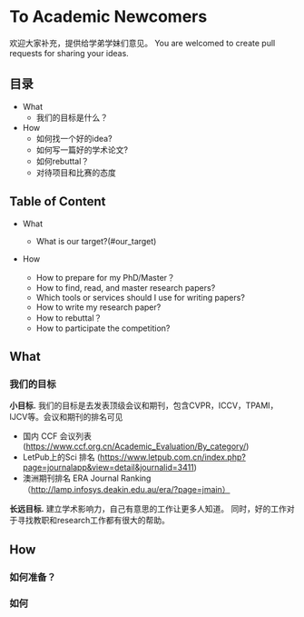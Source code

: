 # To Academic Newcomers

欢迎大家补充，提供给学弟学妹们意见。
You are welcomed to create pull requests for sharing your ideas.

## 目录
* What 
    * 我们的目标是什么？
* How 
    * 如何找一个好的idea?
    * 如何写一篇好的学术论文?
    * 如何rebuttal？
    * 对待项目和比赛的态度
    
## Table of Content 
* What  
    * What is our target?(#our_target)
    
* How
    * How to prepare for my PhD/Master？
    * How to find, read, and master research papers?
    * Which tools or services should I use for writing papers?
    * How to write my research paper? 
    * How to rebuttal？
    * How to participate the competition?
    
    
## What 
### 我们的目标 
**小目标.** 我们的目标是去发表顶级会议和期刊，包含CVPR，ICCV，TPAMI，IJCV等。会议和期刊的排名可见 
- 国内 CCF 会议列表 (https://www.ccf.org.cn/Academic_Evaluation/By_category/)
- LetPub上的Sci 排名 (https://www.letpub.com.cn/index.php?page=journalapp&view=detail&journalid=3411)
- 澳洲期刊排名 ERA Journal Ranking （http://lamp.infosys.deakin.edu.au/era/?page=jmain）

**长远目标.** 建立学术影响力，自己有意思的工作让更多人知道。 同时，好的工作对于寻找教职和research工作都有很大的帮助。


## How 
### 如何准备？ 

### 如何
